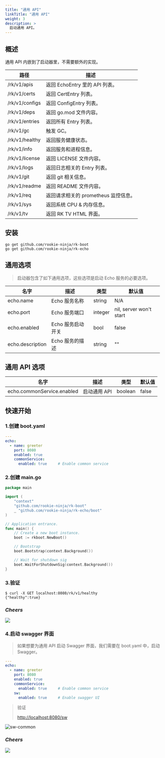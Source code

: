 ```yaml
---
title: "通用 API"
linkTitle: "通用 API"
weight: 3
description: >
  启动通用 API。
---
```


## 概述
通用 API 内嵌到了启动器里，不需要额外的实现。

| 路径 | 描述 |
| ---- | ---- |
| /rk/v1/apis | 返回 EchoEntry 里的 API 列表。 |
| /rk/v1/certs | 返回 CertEntry 列表。 |
| /rk/v1/configs | 返回 ConfigEntry 列表。 |
| /rk/v1/deps | 返回 go.mod 文件内容。 |
| /rk/v1/entries | 返回所有 Entry 列表。 |
| /rk/v1/gc | 触发 GC。 |
| /rk/v1/healthy | 返回服务健康状态。 |
| /rk/v1/info | 返回服务和进程信息。|
| /rk/v1/license |返回 LICENSE 文件内容。 |
| /rk/v1/logs | 返回日志相关的 Entry 列表。 |
| /rk/v1/git | 返回 git 相关信息。 |
| /rk/v1/readme | 返回 README 文件内容。 |
| /rk/v1/req | 返回请求相关的 prometheus 监控信息。|
| /rk/v1/sys | 返回系统 CPU & 内存信息。|
| /rk/v1/tv | 返回 RK TV HTML 界面。 |

## 安装
```shell script
go get github.com/rookie-ninja/rk-boot
go get github.com/rookie-ninja/rk-echo
```

## 通用选项
> 启动器包含了如下通用选项，这些选项是启动 Echo 服务的必要选项。

| 名字 | 描述 | 类型 | 默认值 |
| ------ | ------ | ------ | ------ |
| echo.name | Echo 服务名称 | string | N/A |
| echo.port | Echo 服务端口 | integer | nil, server won't start |
| echo.enabled | Echo 服务启动开关 | bool | false |
| echo.description | Echo 服务的描述 | string | "" |

## 通用 API 选项
| 名字 | 描述 | 类型 | 默认值 |
| ------ | ------ | ------ | ------ |
| echo.commonService.enabled | 启动通用 API | boolean | false |

## 快速开始
### 1.创建 boot.yaml
```yaml
---
echo:
  - name: greeter
    port: 8080
    enabled: true
    commonService:
      enabled: true     # Enable common service
```

### 2.创建 main.go
```go
package main

import (
	"context"
	"github.com/rookie-ninja/rk-boot"
	_ "github.com/rookie-ninja/rk-echo/boot"
)

// Application entrance.
func main() {
	// Create a new boot instance.
	boot := rkboot.NewBoot()

	// Bootstrap
	boot.Bootstrap(context.Background())

	// Wait for shutdown sig
	boot.WaitForShutdownSig(context.Background())
}
```

### 3.验证
```shell script
$ curl -X GET localhost:8080/rk/v1/healthy
{"healthy":true}
```

### _**Cheers**_
![](/bootstrapper/user-guide/cheers.png)

### 4.启动 swagger 界面
> 如果想要为通用 API 启动 Swagger 界面，我们需要在 boot.yaml 中，启动 Swagger。

```yaml
---
echo:
  - name: greeter
    port: 8080
    enabled: true
    commonService:
      enabled: true     # Enable common service
    sw:
      enabled: true     # Enable swagger UI
```

> 验证
>
> [http://localhost:8080/sw](http://localhost:8080/sw)

![sw-common](/bootstrapper/getting-started/echo-golang/echo-sw.png)

### _**Cheers**_
![](/bootstrapper/user-guide/cheers.png)

